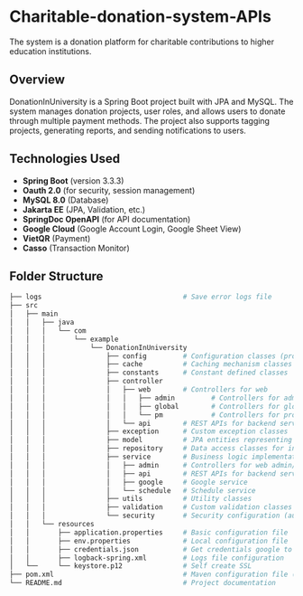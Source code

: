 # Charitable-donation-system-APIs
The system is a donation platform for charitable contributions to higher education institutions.

## Overview
DonationInUniversity is a Spring Boot project built with JPA and MySQL. The system manages donation projects, user roles, and allows users to donate through multiple payment methods. The project also supports tagging projects, generating reports, and sending notifications to users.

## Technologies Used
- **Spring Boot** (version 3.3.3)
- **Oauth 2.0** (for security, session management)
- **MySQL 8.0** (Database)
- **Jakarta EE** (JPA, Validation, etc.)
- **SpringDoc OpenAPI** (for API documentation)
- **Google Cloud** (Google Account Login, Google Sheet View)
- **VietQR** (Payment)
- **Casso** (Transaction Monitor)

## Folder Structure

```bash
├── logs                                   # Save error logs file
├── src
│   ├── main
│   │   ├── java
│   │   │   └── com
│   │   │       └── example
│   │   │           └── DonationInUniversity
│   │   │               ├── config         # Configuration classes (property readers)
│   │   │               ├── cache          # Caching mechanism classes
│   │   │               ├── constants      # Constant defined classes
│   │   │               ├── controller
│   │   │               │   ├── web        # Controllers for web
│   │   │               │   │   ├── admin         # Controllers for admin
│   │   │               │   │   ├── global        # Controllers for global functions
│   │   │               │   │   └── pm            # Controllers for project manager
│   │   │               │   └── api        # REST APIs for backend services
│   │   │               ├── exception      # Custom exception classes
│   │   │               ├── model          # JPA entities representing DB tables
│   │   │               ├── repository     # Data access classes for interacting with DB
│   │   │               ├── service        # Business logic implementation (service layer)
│   │   │               │   ├── admin      # Controllers for web admin/dashboard
│   │   │               │   ├── api        # REST APIs for backend services
│   │   │               │   ├── google     # Google service
│   │   │               │   └── schedule   # Schedule service
│   │   │               ├── utils          # Utility classes
│   │   │               ├── validation     # Custom validation classes
│   │   │               └── security       # Security configuration (authentication, authorization)
│   │   └── resources
│   │       ├── application.properties     # Basic configuration file
│   │       ├── env.properties             # Local configuration file            (Note: Only Dev have this file)
│   │       ├── credentials.json           # Get credentials google to use API   (Note: Only Dev have this file)
│   │       ├── logback-spring.xml         # Logs file configuration
│   └──     └── keystore.p12               # Self create SSL                     (Note: Only Dev have this file)
├── pom.xml                                # Maven configuration file (dependencies, plugins, etc.)
└── README.md                              # Project documentation
